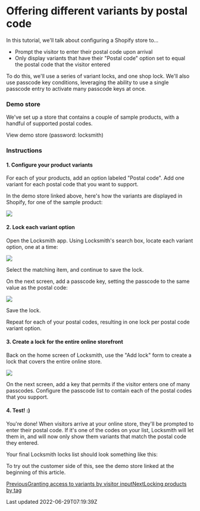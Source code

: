 # Offering different variants by postal code

In this tutorial, we'll talk about configuring a Shopify store to...

- Prompt the visitor to enter their postal code upon arrival
- Only display variants that have their "Postal code" option set to equal the postal code that the visitor entered

To do this, we'll use a series of variant locks, and one shop lock. We'll also use passcode key conditions, leveraging the ability to use a single passcode entry to activate many passcode keys at once.

### Demo store

We've set up a store that contains a couple of sample products, with a handful of supported postal codes.

View demo store (password: locksmith)

### Instructions

#### 1. Configure your product variants

For each of your products, add an option labeled "Postal code". Add one variant for each postal code that you want to support.

In the demo store linked above, here's how the variants are displayed in Shopify, for one of the sample product:

 ![](https://www.locksmith.guide/~gitbook/image?url=https%3A%2F%2Fd33v4339jhl8k0.cloudfront.net%2Fdocs%2Fassets%2F5ddd799f2c7d3a7e9ae472fc%2Fimages%2F5f875a97c9e77c0016217dc2%2Ffile-Emom5NTJnc.png&width=768&dpr=4&quality=100&sign=b7be6a5427b13c753310af6699bad6585581f2fbc46a7d258cf37fd973b980cc)

#### 2. Lock each variant option

Open the Locksmith app. Using Locksmith's search box, locate each variant option, one at a time:

 ![](https://www.locksmith.guide/~gitbook/image?url=https%3A%2F%2Fd33v4339jhl8k0.cloudfront.net%2Fdocs%2Fassets%2F5ddd799f2c7d3a7e9ae472fc%2Fimages%2F5f875afb52faff0016aeff5d%2Ffile-k2wckdQsWW.png&width=768&dpr=4&quality=100&sign=aeb7c887bb42b5b5ad3935bd0ea602ae185449a47dfa19904093ea208e66d3fe)

Select the matching item, and continue to save the lock.

On the next screen, add a passcode key, setting the passcode to the same value as the postal code:

 ![](https://www.locksmith.guide/~gitbook/image?url=https%3A%2F%2Fd33v4339jhl8k0.cloudfront.net%2Fdocs%2Fassets%2F5ddd799f2c7d3a7e9ae472fc%2Fimages%2F5f875b8746e0fb001798d091%2Ffile-PaiQiFP0P9.gif&width=768&dpr=4&quality=100&sign=2928819f67a393536b4196881eb8b14c670288645efbd72f1c2eb3318a4d52d9)

Save the lock.

Repeat for each of your postal codes, resulting in one lock per postal code variant option.

#### 3. Create a lock for the entire online storefront

Back on the home screen of Locksmith, use the "Add lock" form to create a lock that covers the entire online store.

 ![](https://www.locksmith.guide/~gitbook/image?url=https%3A%2F%2Fd33v4339jhl8k0.cloudfront.net%2Fdocs%2Fassets%2F5ddd799f2c7d3a7e9ae472fc%2Fimages%2F5f875c3dcff47e001a58e791%2Ffile-AZ8KcONBXO.gif&width=768&dpr=4&quality=100&sign=8b07a3e06cd005a59d35ddfae136a6ebdbd52ad004580ee816e7132c54b26e34)

On the next screen, add a key that permits if the visitor enters one of many passcodes. Configure the passcode list to contain each of the postal codes that you support.

#### 4. Test! :)

You're done! When visitors arrive at your online store, they'll be prompted to enter their postal code. If it's one of the codes on your list, Locksmith will let them in, and will now only show them variants that match the postal code they entered.

Your final Locksmith locks list should look something like this:

To try out the customer side of this, see the demo store linked at the beginning of this article.

[PreviousGranting access to variants by visitor input](/tutorials/more/granting-access-to-variants-by-visitor-input)[NextLocking products by tag](/tutorials/more/locking-products-by-tag)

Last updated 2022-06-29T07:19:39Z